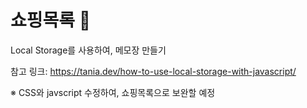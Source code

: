 # 쇼핑목록 :memo:
Local Storage를 사용하여, 메모장 만들기

참고 링크: https://tania.dev/how-to-use-local-storage-with-javascript/

※ CSS와 javscript 수정하여, 쇼핑목록으로 보완할 예정
